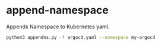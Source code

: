 # append-namespace

Appends Namespace to Kubernetes yaml.

```sh
python3 appendns.py -f argocd.yaml --namespace my-argocd
```
